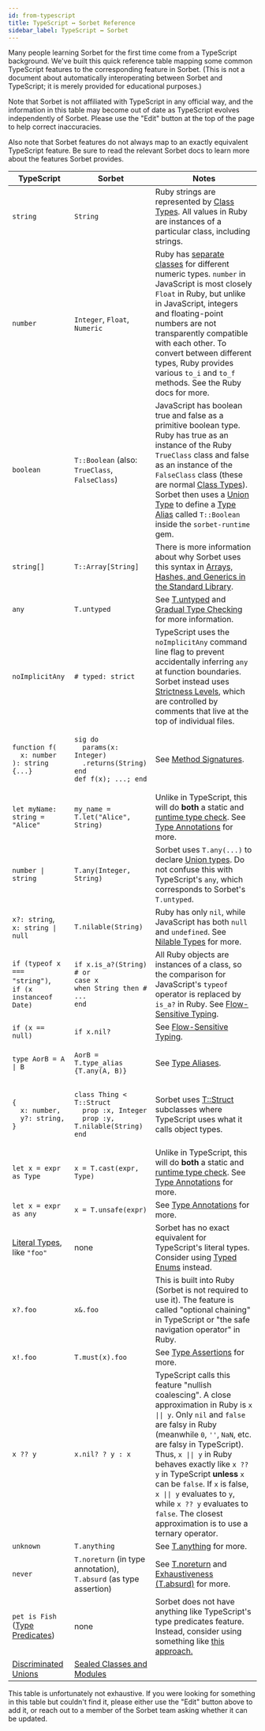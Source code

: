 ```yaml
---
id: from-typescript
title: TypeScript ↔ Sorbet Reference
sidebar_label: TypeScript ↔ Sorbet
---
```


Many people learning Sorbet for the first time come from a TypeScript
background. We've built this quick reference table mapping some common
TypeScript features to the corresponding feature in Sorbet. (This is not a
document about automatically interoperating between Sorbet and TypeScript; it is
merely provided for educational purposes.)

Note that Sorbet is not affiliated with TypeScript in any official way, and the
information in this table may become out of date as TypeScript evolves
independently of Sorbet. Please use the "Edit" button at the top of the page to
help correct inaccuracies.

Also note that Sorbet features do not always map to an exactly equivalent
TypeScript feature. Be sure to read the relevant Sorbet docs to learn more about
the features Sorbet provides.

<table>
  <thead>
    <tr>
      <th>
        TypeScript
      </th>
      <th>
        Sorbet
      </th>
      <th>
        Notes
      </th>
    </tr>
  </thead>
  <tbody>
    <tr>
      <td>
        <code>string</code>
      </td>
      <td>
        <code>String</code>
      </td>
      <td>
        Ruby strings are represented by <a href="/docs/class-types">Class
        Types</a>. All values in Ruby are instances of a particular class,
        including strings.
      </td>
    </tr>
    <tr>
      <td>
        <code>number</code>
      </td>
      <td>
        <code>Integer</code>, <code>Float</code>, <code>Numeric</code>
      </td>
      <td>
        Ruby has <a href="/docs/class-types">separate classes</a> for different
        numeric types. <code>number</code> in JavaScript is most closely
        <code>Float</code> in Ruby, but unlike in JavaScript, integers and
        floating-point numbers are not transparently compatible with each
        other. To convert between different types, Ruby provides various
        <code>to_i</code> and <code>to_f</code> methods. See the Ruby docs for
        more.
      </td>
    </tr>
    <tr>
      <td>
        <code>boolean</code>
      </td>
      <td>
        <code>T::Boolean</code> (also: <code>TrueClass</code>,
        <code>FalseClass</code>)
      </td>
      <td>
        JavaScript has boolean true and false as a primitive boolean type. Ruby
        has true as an instance of the Ruby <code>TrueClass</code> class and
        false as an instance of the <code>FalseClass</code> class (these are
        normal <a href="/docs/class-types">Class Types</a>). Sorbet then
        uses a <a href="/docs/union-types">Union Type</a> to define a <a
        href="/docs/type-aliases">Type Alias</a> called <code>T::Boolean</code>
        inside the <code>sorbet-runtime</code> gem.
      </td>
    </tr>
    <tr>
      <td>
        <code>string[]</code>
      </td>
      <td>
        <code>T::Array[String]</code>
      </td>
      <td>
        There is more information about why Sorbet uses this syntax in <a
        href="/docs/stdlib-generics">Arrays, Hashes, and Generics in the Standard
        Library</a>.
      </td>
    </tr>
    <tr>
      <td>
        <code>any</code>
      </td>
      <td>
        <code>T.untyped</code>
      </td>
      <td>
        See <a href="/docs/untyped">T.untyped</a> and <a href="../gradual">Gradual
        Type Checking</a> for more information.
      </td>
    </tr>
    <tr>
      <td>
        <code>noImplicitAny</code>
      </td>
      <td>
        <code># typed: strict</code>
      </td>
      <td>
        TypeScript uses the <code>noImplicitAny</code> command line flag to
        prevent accidentally inferring <code>any</code> at function boundaries.
        Sorbet instead uses <a href="/docs/static">Strictness Levels</a>, which are
        controlled by comments that live at the top of individual files.
      </td>
    </tr>
    <tr>
      <td>
        <pre><code>function f(
  x: number
): string {...}</code></pre>
      </td>
      <td>
        <pre><code>sig do
  params(x: Integer)
  .returns(String)
end
def f(x); ...; end</code></pre>
      </td>
      <td>
        See <a href="/docs/sigs">Method Signatures</a>.
      </td>
    </tr>
    <tr>
      <td>
        <pre><code>let myName: string = "Alice"</code></pre>
      </td>
      <td>
        <pre><code>my_name = T.let("Alice", String)</code></pre>
      </td>
      <td>
        Unlike in TypeScript, this will do <strong>both</strong> a static and
        <a href="/docs/runtime">runtime type check</a>. See <a
        href="/docs/type-annotations">Type Annotations</a> for more.
      </td>
    </tr>
    <tr>
      <td>
        <code>number | string</code>
      </td>
      <td>
        <code>T.any(Integer, String)</code>
      </td>
      <td>
        Sorbet uses <code>T.any(...)</code> to declare <a
        href="/docs/union-types">Union types</a>. Do not confuse this with
        TypeScript's <code>any</code>, which corresponds to Sorbet's
        <code>T.untyped</code>.
      </td>
    </tr>
    <tr>
      <td>
        <code>x?: string</code>,<br>
        <code>x: string | null</code>
      </td>
      <td>
        <code>T.nilable(String)</code>
      </td>
      <td>
        Ruby has only <code>nil</code>, while JavaScript has both
        <code>null</code> and <code>undefined</code>. See <a
        href="/docs/nilable-types">Nilable Types</a> for more.
      </td>
    </tr>
    <tr>
      <td>
        <code>if (typeof x === "string")</code>,<br>
        <code>if (x instanceof Date)</code>
      </td>
      <td>
        <pre><code>if x.is_a?(String)
# or
case x
when String then # ...
end</code></pre>
      </td>
      <td>
        All Ruby objects are instances of a class, so the comparison for
        JavaScript's <code>typeof</code> operator is replaced by
        <code>is_a?</code> in Ruby. See <a
        href="/docs/flow-sensitive">Flow-Sensitive Typing</a>.
      </td>
    </tr>
    <tr>
      <td>
        <code>if (x == null)</code>
      </td>
      <td>
        <code>if x.nil?</code>
      </td>
      <td>
        See <a href="/docs/flow-sensitive">Flow-Sensitive Typing</a>.
      </td>
    </tr>
    <tr>
      <td>
        <pre><code>type AorB = A | B
</code></pre>
      </td>
      <td>
        <pre><code>AorB = T.type_alias {T.any(A, B)}</code></pre>
      </td>
      <td>
        See <a href="/docs/type-aliases">Type Aliases</a>.
      </td>
    </tr>
    <tr>
      <td>
        <pre><code>{
  x: number,
  y?: string,
}</code></pre>
      </td>
      <td>
        <pre><code>class Thing < T::Struct
  prop :x, Integer
  prop :y, T.nilable(String)
end</code></pre>
      </td>
      <td>
        Sorbet uses <a href="/docs/tstruct">T::Struct</a> subclasses where
        TypeScript uses what it calls object types.
      </td>
    </tr>
    <tr>
      <td>
        <code>let x = expr as Type</code>
      </td>
      <td>
        <code>x = T.cast(expr, Type)</code>
      </td>
      <td>
        Unlike in TypeScript, this will do <strong>both</strong> a static and
        <a href="/docs/runtime">runtime type check</a>. See <a
        href="/docs/type-annotations">Type Annotations</a> for more.
      </td>
    </tr>
    <tr>
      <td>
        <code>let x = expr as any</code>
      </td>
      <td>
        <code>x = T.unsafe(expr)</code>
      </td>
      <td>
        See <a href="/docs/type-annotations">Type Annotations</a> for more.
      </td>
    </tr>
    <tr>
      <td>
        <a href="https://www.typescriptlang.org/docs/handbook/2/everyday-types.html#literal-types">Literal Types</a>,
        like <code>"foo"</code>
      </td>
      <td>
        none
      </td>
      <td>
        Sorbet has no exact equivalent for TypeScript's literal types. Consider
        using <a href="/docs/tenum">Typed Enums</a> instead.
      </td>
    </tr>
    <tr>
      <td>
        <code>x?.foo</code>
      </td>
      <td>
        <code>x&.foo</code>
      </td>
      <td>
        This is built into Ruby (Sorbet is not required to use it). The feature
        is called "optional chaining" in TypeScript or "the safe navigation
        operator" in Ruby.
      </td>
    </tr>
    <tr>
      <td>
        <code>x!.foo</code>
      </td>
      <td>
        <code>T.must(x).foo</code>
      </td>
      <td>
        See <a href="/docs/type-assertions">Type Assertions</a> for more.
      </td>
    </tr>
    <tr>
      <td>
        <code>x ?? y</code>
      </td>
      <td>
        <code>x.nil? ? y : x</code>
      </td>
      <td>
        TypeScript calls this feature "nullish coalescing". A close
        approximation in Ruby is <code>x || y</code>. Only <code>nil</code> and
        <code>false</code> are falsy in Ruby (meanwhile <code>0</code>,
        <code>''</code>, <code>NaN</code>, etc. are falsy in TypeScript). Thus,
        <code>x || y</code> in Ruby behaves exactly like <code>x ?? y</code> in
        TypeScript <strong>unless</strong> <code>x</code> can be
        <code>false</code>. If <code>x</code> is false, <code>x || y</code>
        evaluates to <code>y</code>, while <code>x ?? y</code> evaluates to
        <code>false</code>. The closest approximation is to use a ternary
        operator.
      </td>
    </tr>
    <tr>
      <td>
        <code>unknown</code>
      </td>
      <td>
        <code>T.anything</code>
      </td>
      <td>
        See <a href="/docs/anything">T.anything</a> for more.
      </td>
    </tr>
    <tr>
      <td>
        <code>never</code>
      </td>
      <td>
        <code>T.noreturn</code> (in type annotation),
        <code>T.absurd</code> (as type assertion)
      </td>
      <td>
        See <a href="/docs/noreturn">T.noreturn</a> and <a
        href="/docs/exhaustiveness">Exhaustiveness (T.absurd)</a> for more.
      </td>
    </tr>
    <tr>
      <td>
        <code>pet is Fish</code> (<a href="https://www.typescriptlang.org/docs/handbook/2/narrowing.html#using-type-predicates">Type Predicates</a>)
      </td>
      <td>
        none
      </td>
      <td>
        Sorbet does not have anything like TypeScript's type predicates feature.
        Instead, consider using something like <a href="https://sorbet.run/#%23%20typed%3A%20true%0Aextend%20T%3A%3ASig%0A%0A%23%20Follows%20the%20example%20defined%20here%3A%0A%23%20https%3A%2F%2Fwww.typescriptlang.org%2Fdocs%2Fhandbook%2F2%2Fnarrowing.html%23using-type-predicates%0A%0A%0Aclass%20Fish%0A%20%20def%20swim%3B%20end%0Aend%0Aclass%20Bird%0A%20%20def%20fly%3B%20end%0Aend%0APet%20%3D%20T.type_alias%20%7BT.any%28Fish%2C%20Bird%29%7D%0A%0A%23%20--%20TypeScript%20--%0A%23%20function%20isFish%28pet%3A%20Fish%20%7C%20Bird%29%3A%20pet%20is%20Fish%20%7B%0A%23%20%20%20return%20%28pet%20as%20Fish%29.swim%20!%3D%3D%20undefined%3B%0A%23%20%7D%0A%0Asig%20%7Bparams%28pet%3A%20Pet%29.returns%28T.nilable%28Fish%29%29%7D%0Adef%20as_fish%28pet%29%0A%20%20if%20pet.is_a%3F%28Fish%29%0A%20%20%20%20pet%0A%20%20else%0A%20%20%20%20nil%0A%20%20end%0Aend%0A%0Asig%20%7Bparams%28zoo%3A%20T%3A%3AArray%5BPet%5D%29.void%7D%0Adef%20example%28zoo%29%0A%20%20%23%20--%20TypeScript%20--%0A%20%20%23%20const%20underWater%3A%20Fish%5B%5D%20%3D%20zoo.filter%28isFish%29%3B%0A%0A%20%20under_water%20%3D%20zoo.map%20%7B%7Cpet%7C%20as_fish%28pet%29%7D.compact%0A%20%20T.let%28under_water%2C%20T%3A%3AArray%5BFish%5D%29%0Aend">this approach.</a>
      </td>
    </tr>
    <tr>
      <td>
        <a href="https://www.typescriptlang.org/docs/handbook/2/narrowing.html#discriminated-unions">Discriminated Unions</a>
      </td>
      <td>
        <a href="/docs/sealed">Sealed Classes and Modules</a>
      </td>
      <td>
        &nbsp;
      </td>
    </tr>
  </tbody>
</table>

This table is unfortunately not exhaustive. If you were looking for something in
this table but couldn't find it, please either use the "Edit" button above to
add it, or reach out to a member of the Sorbet team asking whether it can be
updated.

<!--
  NOTE!
  The below script will delete the on-page nav to make room for the table.
  Using headings will not show up in a sidebar.
-->

<script src="/js/from-typescript.js"></script>
